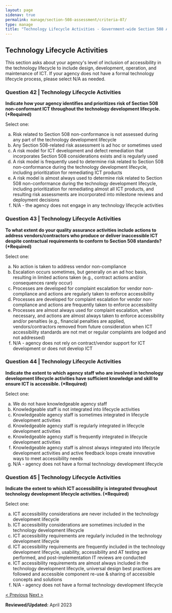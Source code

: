 ```yaml
---
layout: page
sidenav: true
permalink: manage/section-508-assessment/criteria-07/
type: manage
title: "Technology Lifecycle Activities - Government-wide Section 508 Assessment Criteria"
---
```


<H2 id="technology-lifecycle-activities">Technology Lifecycle Activities</H2>
<p>This section asks about your agency's level of inclusion of accessibility in the technology lifecycle to include design, development, operation, and maintenance of ICT. If your agency does not have a formal technology lifecycle process, please select N/A as needed.</p>

<div class="usa-card-group">
<!-- begin insert criteria -->

<!-- Q:042--><div class="usa-card tablet:grid-col-12"><div class="usa-card__container border-top"><div class="usa-card__header"><h3 class="usa-card__heading">	Question 42 | Technology Lifecycle Activities	</h3></div><div class="usa-card__body"><p><strong>	Indicate how your agency identifies and prioritizes risk of Section 508 non-conformant ICT throughout the technology development lifecycle. (*Required)	</strong></p>	<p>	Select one:	</p>	<p>	<ol type="a"><li>Risk related to Section 508 non-conformance is not assessed during any part of the technology development lifecycle</li><li>Any Section 508-related risk assessment is ad hoc or sometimes used</li><li>A risk model for ICT development and defect remediation that incorporates Section 508 considerations exists and is regularly used</li><li>A risk model is frequently used to determine risk related to Section 508 non-conformance during the technology development lifecycle, including prioritization for remediating ICT products</li><li>A risk model is almost always used to determine risk related to Section 508 non-conformance during the technology development lifecycle, including prioritization for remediating almost all ICT products, and resulting risk assessments are incorporated into milestone reviews and deployment decisions</li><li>N/A - the agency does not engage in any technology lifecycle activities</li></ol>	</p>				</div></div></div>
<!-- Q:043--> <div class="usa-card tablet:grid-col-12"><div class="usa-card__container border-top"><div class="usa-card__header"><h3 class="usa-card__heading">	Question 43 | Technology Lifecycle Activities	</h3></div><div class="usa-card__body"><p><strong>	To what extent do your quality assurance activities include actions to address vendors/contractors who produce or deliver inaccessible ICT despite contractual requirements to conform to Section 508 standards? (*Required)	</strong></p>	<p>	Select one:	</p>	<p>	<ol type="a"><li>No action is taken to address vendor non-compliance</li><li>Escalation occurs sometimes, but generally on an ad hoc basis, resulting in limited actions taken (e.g., contract actions and/or consequences rarely occur)</li><li>Processes are developed for complaint escalation for vendor non-compliance and actions are regularly taken to enforce accessibility</li><li>Processes are developed for complaint escalation for vendor non-compliance and actions are frequently taken to enforce accessibility</li><li>Processes are almost always used for complaint escalation, when necessary, and actions are almost always taken to enforce accessibility and/or penalties (e.g., financial penalties are applied,  vendors/contractors removed from future consideration when ICT accessibility standards are not met or regular complaints are lodged and not addressed)</li><li>N/A - agency does not rely on contract/vendor support for ICT development or does not develop ICT</li></ol>	</p>				</div></div></div>
<!-- Q:044--> <div class="usa-card tablet:grid-col-12"><div class="usa-card__container border-top"><div class="usa-card__header"><h3 class="usa-card__heading">	Question 44 | Technology Lifecycle Activities	</h3></div><div class="usa-card__body"><p><strong>	Indicate the extent to which agency staff who are involved in technology development lifecycle activities have sufficient knowledge and skill to ensure ICT is accessible. (*Required)	</strong></p>	<p>	Select one:	</p>	<p>	<ol type="a"><li>We do not have knowledgeable agency staff</li><li>Knowledgeable staff is not integrated into lifecycle activities</li><li>Knowledgeable agency staff is sometimes integrated in lifecycle development activities</li><li>Knowledgeable agency staff is regularly integrated in lifecycle development activities</li><li>Knowledgeable agency staff is frequently integrated in lifecycle development activities</li><li>Knowledgeable agency staff is almost always integrated into lifecycle development activities and active feedback loops create innovative ways to meet accessibility needs</li><li>N/A - agency does not have a formal technology development lifecycle</li></ol>	</p>				</div></div></div>
<!-- Q:045--> <div class="usa-card tablet:grid-col-12"><div class="usa-card__container border-top"><div class="usa-card__header"><h3 class="usa-card__heading">	Question 45 | Technology Lifecycle Activities	</h3></div><div class="usa-card__body"><p><strong>	Indicate the extent to which ICT accessibility is integrated throughout technology development lifecycle activities. (*Required)	</strong></p>	<p>	Select one:	</p>	<p>	<ol type="a"><li>ICT accessibility considerations are never included in the technology development lifecycle</li><li>ICT accessibility considerations are sometimes included in the technology development lifecycle</li><li>ICT accessibility requirements are regularly included in the technology development lifecycle</li><li>ICT accessibility requirements are frequently included in the technology development lifecycle, usability, accessibility and AT testing are performed, and post-implementation IT reviews are conducted</li><li>ICT accessibility requirements are almost always included in the technology development lifecycle, universal design best practices are followed and accessible component re-use & sharing of accessible concepts and solutions</li><li>N/A - agency does not have a formal technology development lifecycle</li></ol>	</p>				</div></div></div>

<!-- end insert criteria -->
</div>

<div id="prev-next-section">
    <a class="prev-page" title="Go to previous page" href="{{site.baseurl}}/manage/section-508-assessment/criteria-06/"> < Previous</a>
    <a class="prev-page" title="Go to next page" href="{{site.baseurl}}/manage/section-508-assessment/criteria-08/"> Next > </a>
</div>

**Reviewed/Updated:** April 2023
